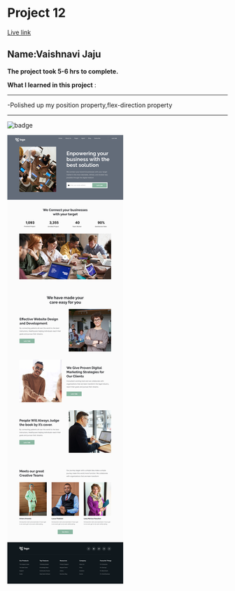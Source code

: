 # Project 12

[Live link](https://funny-panda-58f20b.netlify.app)
## Name:Vaishnavi Jaju

**The project took 5-6 hrs to complete.**

**What I learned in this project** :

***

 -Polished up my position property,flex-direction property
 
***


![badge](https://img.shields.io/badge/LearnCodeOnline-INeuron)

![image](12.png)